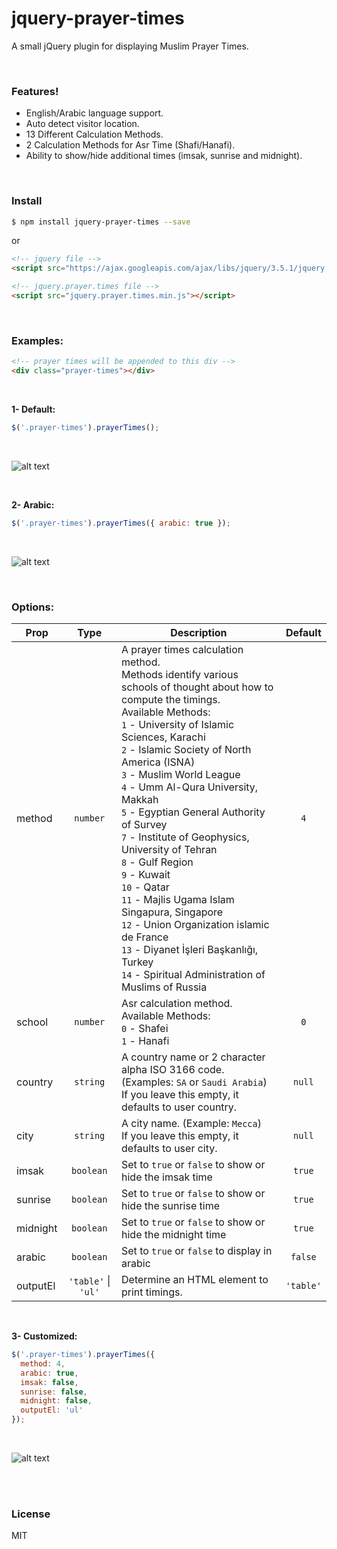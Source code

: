 # jquery-prayer-times

A small jQuery plugin for displaying Muslim Prayer Times.

<br>

### Features!

  - English/Arabic language support.
  - Auto detect visitor location.
  - 13 Different Calculation Methods.
  - 2 Calculation Methods for Asr Time (Shafi/Hanafi).
  - Ability to show/hide additional times (imsak, sunrise and midnight).


<br>

### Install

```sh
$ npm install jquery-prayer-times --save
```

or

```html
<!-- jquery file -->
<script src="https://ajax.googleapis.com/ajax/libs/jquery/3.5.1/jquery.min.js"></script>

<!-- jquery.prayer.times file -->
<script src="jquery.prayer.times.min.js"></script>
```


<br>

### Examples:

```html
<!-- prayer times will be appended to this div -->
<div class="prayer-times"></div>
```


<br>

**1- Default:**
```javascript
$('.prayer-times').prayerTimes();
```

<br>

![alt text](https://drive.google.com/uc?export=view&id=1BrO_Y1spw7LDD5QT9wfPR6JuPUHuDPmh "Default Prayer Times")


<br>

**2- Arabic:**
```javascript
$('.prayer-times').prayerTimes({ arabic: true });
```

<br>

![alt text](https://drive.google.com/uc?export=view&id=1yn5_djV6dG73rw-f2W2IB1aTKIhXWVP7 "Arabic")

<br>

### Options:
| Prop | Type | Description | Default |
| ----------- |    :----:   | ----------- |    :----:   |
| method | `number` | A prayer times calculation method. <br> Methods identify various schools of thought about how to compute the timings. <br> Available Methods: <br> `1` - University of Islamic Sciences, Karachi <br> `2` - Islamic Society of North America (ISNA) <br> `3` - Muslim World League <br> `4` - Umm Al-Qura University, Makkah <br> `5` - Egyptian General Authority of Survey <br> `7` - Institute of Geophysics, University of Tehran <br> `8` - Gulf Region <br> `9` - Kuwait <br> `10` - Qatar <br> `11` - Majlis Ugama Islam Singapura, Singapore <br> `12` - Union Organization islamic de France <br> `13` - Diyanet İşleri Başkanlığı, Turkey <br> `14` - Spiritual Administration of Muslims of Russia | `4` |
| school | `number` | Asr calculation method. Available Methods: <br> `0` - Shafei <br> `1` - Hanafi | `0` |
| country | `string` | A country name or 2 character alpha ISO 3166 code. <br> (Examples: `SA` or `Saudi Arabia`) <br> If you leave this empty, it defaults to user country. | `null` |
| city | `string` | A city name. (Example: `Mecca`) <br> If you leave this empty, it defaults to user city. | `null` |
| imsak | `boolean` | Set to `true` or `false` to show or hide the imsak time | `true` |
| sunrise | `boolean` | Set to `true` or `false` to show or hide the sunrise time | `true` |
| midnight | `boolean` | Set to `true` or `false` to show or hide the midnight time | `true` |
| arabic | `boolean` | Set to `true` or `false` to display in arabic | `false` |
| outputEl | `'table'` &#124; `'ul'` | Determine an HTML element to print timings. | `'table'` |

<br>

**3- Customized:**
```javascript
$('.prayer-times').prayerTimes({
  method: 4,
  arabic: true,
  imsak: false,
  sunrise: false,
  midnight: false,
  outputEl: 'ul'
});
```

<br>

![alt text](https://drive.google.com/uc?export=view&id=1PODfTdS4E3y2Pn8laqSF__cD8B3dqPjy "Customized")

<br><br>

### License

MIT
